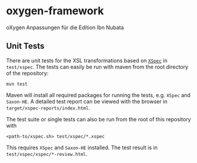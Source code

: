 # oxygen-framework

oXygen Anpassungen für die Edition Ibn Nubata


## Unit Tests

There are unit tests for the XSL transformations based on
[`XSpec`](https://github.com/xspec/xspec) in `test/xspec`. The tests
can easily be run with maven from the root directory of the
repository:

	mvn test

Maven will install all required packages for running the tests,
e.g. `XSpec` and `Saxon-HE`. A detailed test report can be viewed with
the browser in `target/xspec-reports/index.html`.

The test suite or single tests can also be run from the root of this
repository with

	<path-to/xspec.sh> test/xspec/*.xspec

This requires `XSpec` and `Saxon-HE` installed. The test result is in
`test/xspec/xspec/*-review.html`.

